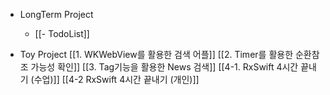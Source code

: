 - LongTerm Project
	- [[- TodoList]]
	
- Toy Project 
	[[1. WKWebView를 활용한 검색 어플]]
	[[2. Timer를 활용한 순환참조 가능성 확인]]
	[[3. Tag기능을 활용한 News 검색]]
	[[4-1. RxSwift 4시간 끝내기 (수업)]]
	[[4-2 RxSwift 4시간 끝내기 (개인)]]
